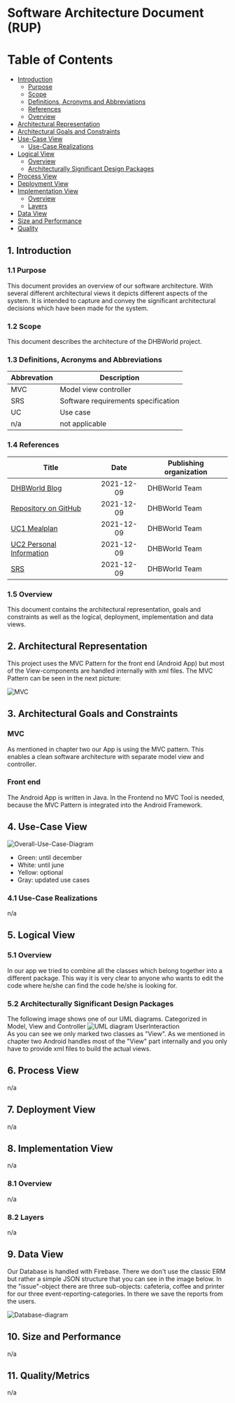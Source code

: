# Software Architecture Document (RUP)

# Table of Contents
- [Introduction](#1-introduction)
    - [Purpose](#11-purpose)
    - [Scope](#12-scope)
    - [Definitions, Acronyms and Abbreviations](#13-definitions-acronyms-and-abbreviations)
    - [References](#14-references)
    - [Overview](#15-overview)
- [Architectural Representation](#2-architectural-representation)
- [Architectural Goals and Constraints](#3-architectural-goals-and-constraints)
- [Use-Case View](#4-use-case-view)
    - [Use-Case Realizations](#41-use-case-realizations)
- [Logical View](#5-logical-view)
    - [Overview](#51-overview)
    - [Architecturally Significant Design Packages](#52-architecturally-significant-design-packages)
- [Process View](#6-process-view)
- [Deployment View](#7-deployment-view)
- [Implementation View](#8-implementation-view)
    - [Overview](#81-overview)
    - [Layers](#82-layers)
- [Data View](#9-data-view)
- [Size and Performance](#10-size-and-performance)
- [Quality](#11-quality)

## 1. Introduction

### 1.1 Purpose
This document provides an overview of our software architecture. With several different architectural views it depicts different aspects of the system. It is intended to capture and convey the significant architectural decisions which have been made for the system.

### 1.2 Scope
This document describes the architecture of the DHBWorld project.

### 1.3 Definitions, Acronyms and Abbreviations

| Abbrevation | Description                            |
| ----------- | -------------------------------------- |
| MVC         | Model view controller                  |
| SRS         | Software requirements specification    |
| UC          | Use case                               |
| n/a         | not applicable                         |

### 1.4 References

| Title                                                              		| Date       | Publishing organization   |
| --------------------------------------------------------------------------|:----------:| ------------------------- |
| [DHBWorld Blog](https://dhbworldka.wordpress.com/)   		                | 2021-12-09 | DHBWorld Team     |
| [Repository on GitHub](https://github.com/inFumumVerti/DHBWorld)		    | 2021-12-09 | DHBWorld Team     |
| [UC1 Mealplan](./Use%20Cases/uc_mealplan.svg)           		            | 2021-12-09 | DHBWorld Team     |
| [UC2 Personal Information](./Use%20Cases/uc_personalinformation.svg)      | 2021-12-09 | DHBWorld Team     |
| [SRS](./README.md)                      		                            | 2021-12-09 | DHBWorld Team     |

### 1.5 Overview
This document contains the architectural representation, goals and constraints as well 
as the logical, deployment, implementation and data views.

## 2. Architectural Representation
This project uses the MVC Pattern for the front end (Android App) but most of the View-components are handled internally with xml files. The MVC Pattern can be seen in the next picture:

![MVC](./images/MVC.png)

## 3. Architectural Goals and Constraints

### MVC
As mentioned in chapter two our App is using the MVC pattern. This enables a clean software architecture with separate model view and controller.

### Front end
The Android App is written in Java. In the Frontend no MVC Tool is needed, because the MVC Pattern is integrated into the Android Framework.

## 4. Use-Case View
![Overall-Use-Case-Diagram](https://raw.githubusercontent.com/inFumumVerti/DHBWorld-Docu/main/Use%20Case%20Diagram_new.svg "Use Case Diagram DHBWorld")

* Green: until december
* White: until june
* Yellow: optional
* Gray: updated use cases

### 4.1 Use-Case Realizations
n/a

## 5. Logical View

### 5.1 Overview
In our app we tried to combine all the classes which belong together into a different package. This way it is very clear to anyone who wants to edit the code where he/she can find the code he/she is looking for.

### 5.2 Architecturally Significant Design Packages
The following image shows one of our UML diagrams. Categorized in Model, View and Controller
![UML diagram UserInteraction](./Class%20Diagram/ClassDiagram_UserInteraction.svg)  
As you can see we only marked two classes as "View". As we mentioned in chapter two Android handles most of the "View" part internally and you only have to provide xml files to build the actual views.


## 6. Process View
n/a

## 7. Deployment View
n/a
## 8. Implementation View
n/a
### 8.1 Overview
n/a
### 8.2 Layers
n/a

## 9. Data View
Our Database is handled with Firebase. There we don't use the classic ERM but rather a simple JSON structure that you can see in the image below. In the "issue"-object there are three sub-objects: cafeteria, coffee and printer for our three event-reporting-categories. In there we save the reports from the users.

![Database-diagram](./images/Database_strukture.png)

## 10. Size and Performance
n/a

## 11. Quality/Metrics
n/a
